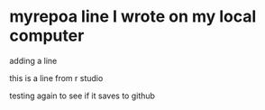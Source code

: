 # myrepoa line I wrote on my local computer

adding a line

this is a line from r studio

testing again to see if it saves to github